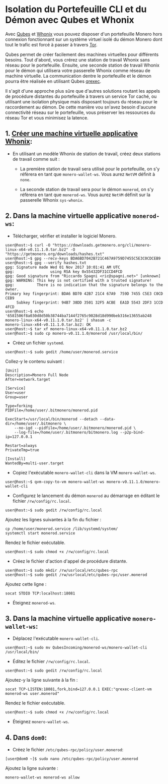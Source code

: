 # Isolation du Portefeuille CLI et du Démon avec Qubes et Whonix

Avec [Qubes](https://qubes-os.org) et [Whonix](https://whonix.org) vous pouvez disposer d'un portefeuille Monero hors connexion fonctionnant sur un système virtuel isolé du démon Monero dont tout le trafic est forcé à passer à travers [Tor](https://torproject.org).

Qubes permet de créer facilement des machines virtuelles pour différents besoins. Tout d'abord, vous crérez une station de travail Whonix sans réseau pour le portefeuille. Ensuite, une seconde station de travail Whonix pour le démon qui utilisera votre passerelle Whonix comme réseau de machine virtuelle. La communication dentre le portefeuille et le démon pourra être réalisée en utilisant Qubes [qrexec](https://www.qubes-os.org/doc/qrexec3/).

Il s'agit d'une approche plus sûre que d'autres solutions routant les appels de procédure distantes du portefeuille à travers un service Tor caché, ou utilisant une isolation physique mais disposant toujours du réseau pour le raccordement au démon. De cette manière vou sn'avez besoin d'aucune connectivité réseau sur le portefeuille, vous préserver les ressources du réseau Tor et vous minimisez la latence.


## 1. [Créer une machine virtuelle applicative Whonix](https://www.whonix.org/wiki/Qubes/Install):

+ En utilisant un modèle Whonix de station de travail, créez deux stations de travail comme suit :

  - La première station de travail sera utilisé pour le portefeuille, on s'y réfèrera en tant que `monero-wallet-ws`. Vous aurez `NetVM` définit à `none`.

  - La seconde station de travail sera pour le démon `monerod`, on s'y réfèrera en tant que `monerod-ws`. Vous aurez `NetVM` définit sur la passerelle Whonix `sys-whonix`.

## 2. Dans la machine virtuelle applicative `monerod-ws`:

+ Télécharger, vérifier et installer le logiciel Monero.

```
user@host:~$ curl -O "https://downloads.getmonero.org/cli/monero-linux-x64-v0.11.1.0.tar.bz2" -O "https://getmonero.org/downloads/hashes.txt"
user@host:~$ gpg --recv-keys BDA6BD7042B721C467A9759D7455C5E3C0CDCEB9
user@host:~$ gpg --verify hashes.txt
gpg: Signature made Wed 01 Nov 2017 10:01:41 AM UTC
gpg:                using RSA key 0x55432DF31CCD4FCD
gpg: Good signature from "Riccardo Spagni <ric@spagni.net>" [unknown]
gpg: WARNING: This key is not certified with a trusted signature!
gpg:          There is no indication that the signature belongs to the owner.
Primary key fingerprint: BDA6 BD70 42B7 21C4 67A9  759D 7455 C5E3 C0CD CEB9
     Subkey fingerprint: 94B7 38DD 3501 32F5 ACBE  EA1D 5543 2DF3 1CCD 4FCD
user@host:~$ echo '6581506f8a030d8d50b38744ba7144f2765c9028d18d990beb316e13655ab248  monero-linux-x64-v0.11.1.0.tar.bz2' | shasum -c
monero-linux-x64-v0.11.1.0.tar.bz2: OK
user@host:~$ tar xf monero-linux-x64-v0.11.1.0.tar.bz2
user@host:~$ sudo cp monero-v0.11.1.0/monerod /usr/local/bin/
```
+ Créez un fichier `systemd`.

```
user@host:~$ sudo gedit /home/user/monerod.service
```

Collez-y le contenu suivant :

```
[Unit]
Description=Monero Full Node
After=network.target

[Service]
User=user
Group=user

Type=forking
PIDFile=/home/user/.bitmonero/monerod.pid

ExecStart=/usr/local/bin/monerod --detach --data-dir=/home/user/.bitmonero \
    --no-igd --pidfile=/home/user/.bitmonero/monerod.pid \
    --log-file=/home/user/.bitmonero/bitmonero.log --p2p-bind-ip=127.0.0.1

Restart=always
PrivateTmp=true

[Install]
WantedBy=multi-user.target
```

+ Copiez l'exécutable `monero-wallet-cli` dans la VM `monero-wallet-ws`.

```
user@host:~$ qvm-copy-to-vm monero-wallet-ws monero-v0.11.1.0/monero-wallet-cli
```

+ Configurez le lancement du démon `monerod` au démarrage en éditant le fichier `/rw/config/rc.local`.

```
user@host:~$ sudo gedit /rw/config/rc.local
```

Ajoutez les lignes suivantes à la fin du fichier :

```
cp /home/user/monerod.service /lib/systemd/system/
systemctl start monerod.service
```

Rendez le fichier exécutable.

```
user@host:~$ sudo chmod +x /rw/config/rc.local
```

+ Créez le fichier d'action d'appel de procédure distante.

```
user@host:~$ sudo mkdir /rw/usrlocal/etc/qubes-rpc
user@host:~$ sudo gedit /rw/usrlocal/etc/qubes-rpc/user.monerod
```

Ajoutez cette ligne :

```
socat STDIO TCP:localhost:18081
```

+ Éteignez `monerod-ws`.

## 3. Dans la machine virtuelle applicative `monero-wallet-ws`:

+ Déplacez l'exécutable `monero-wallet-cli`.

```
user@host:~$ sudo mv QubesIncoming/monerod-ws/monero-wallet-cli /usr/local/bin/
```

+ Éditez le fichier `/rw/config/rc.local`.

```
user@host:~$ sudo gedit /rw/config/rc.local
```

Ajoutez-y la ligne suivante à la fin :

```
socat TCP-LISTEN:18081,fork,bind=127.0.0.1 EXEC:"qrexec-client-vm monerod-ws user.monerod"
```

Rendez le fichier exécutable.

```
user@host:~$ sudo chmod +x /rw/config/rc.local
```

+ Éteignez `monero-wallet-ws`.

## 4. Dans `dom0`:

+ Créez le fichier `/etc/qubes-rpc/policy/user.monerod`:

```
[user@dom0 ~]$ sudo nano /etc/qubes-rpc/policy/user.monerod
```

Ajoutez la ligne suivante :

```
monero-wallet-ws monerod-ws allow
```
